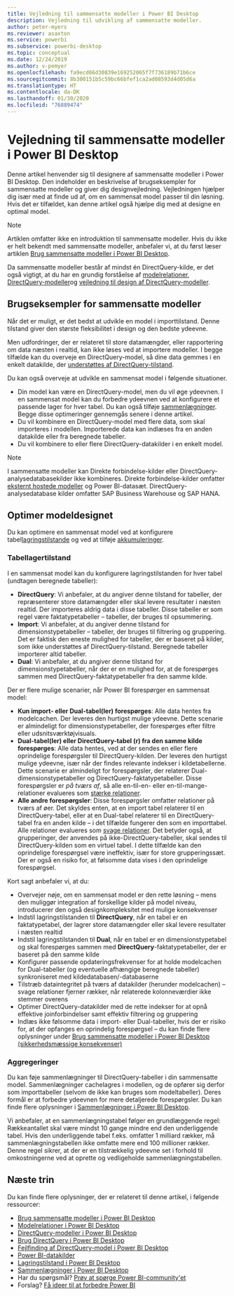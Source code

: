 ```yaml
---
title: Vejledning til sammensatte modeller i Power BI Desktop
description: Vejledning til udvikling af sammensatte modeller.
author: peter-myers
ms.reviewer: asaxton
ms.service: powerbi
ms.subservice: powerbi-desktop
ms.topic: conceptual
ms.date: 12/24/2019
ms.author: v-pemyer
ms.openlocfilehash: fa9ecd66d30839e169252065f7f736189b71b6ce
ms.sourcegitcommit: 8b300151b5c59bc66bfef1ca2ad08593d4d05d6a
ms.translationtype: HT
ms.contentlocale: da-DK
ms.lasthandoff: 01/30/2020
ms.locfileid: "76889474"
---
```

# <a name="composite-model-guidance-in-power-bi-desktop"></a>Vejledning til sammensatte modeller i Power BI Desktop

Denne artikel henvender sig til designere af sammensatte modeller i Power BI Desktop. Den indeholder en beskrivelse af brugseksempler for sammensatte modeller og giver dig designvejledning. Vejledningen hjælper dig især med at finde ud af, om en sammensat model passer til din løsning. Hvis det er tilfældet, kan denne artikel også hjælpe dig med at designe en optimal model.

> [!NOTE]
> Artiklen omfatter ikke en introduktion til sammensatte modeller. Hvis du ikke er helt bekendt med sammensatte modeller, anbefaler vi, at du først læser artiklen [Brug sammensatte modeller i Power BI Desktop](../desktop-composite-models.md).
>
> Da sammensatte modeller består af mindst én DirectQuery-kilde, er det også vigtigt, at du har en grundig forståelse af [modelrelationer](../desktop-relationships-understand.md), [DirectQuery-modeller](../desktop-directquery-about.md)og [vejledning til design af DirectQuery-modeller](directquery-model-guidance.md).

## <a name="composite-model-use-cases"></a>Brugseksempler for sammensatte modeller

Når det er muligt, er det bedst at udvikle en model i importtilstand. Denne tilstand giver den største fleksibilitet i design og den bedste ydeevne.

Men udfordringer, der er relateret til store datamængder, eller rapportering om data næsten i realtid, kan ikke løses ved at importere modeller. I begge tilfælde kan du overveje en DirectQuery-model, så dine data gemmes i en enkelt datakilde, der [understøttes af DirectQuery-tilstand](../power-bi-data-sources.md).

Du kan også overveje at udvikle en sammensat model i følgende situationer.

- Din model kan være en DirectQuery-model, men du vil øge ydeevnen. I en sammensat model kan du forbedre ydeevnen ved at konfigurere et passende lager for hver tabel. Du kan også tilføje [sammenlægninger](../desktop-aggregations.md). Begge disse optimeringer gennemgås senere i denne artikel.
- Du vil kombinere en DirectQuery-model med flere data, som skal importeres i modellen. Importerede data kan indlæses fra en anden datakilde eller fra beregnede tabeller.
- Du vil kombinere to eller flere DirectQuery-datakilder i en enkelt model.

> [!NOTE]
> I sammensatte modeller kan Direkte forbindelse-kilder eller DirectQuery-analysedatabasekilder ikke kombineres. Direkte forbindelse-kilder omfatter [eksternt hostede modeller](../service-datasets-understand.md#external-hosted-models) og Power BI-datasæt. DirectQuery-analysedatabase kilder omfatter SAP Business Warehouse og SAP HANA.

## <a name="optimize-model-design"></a>Optimer modeldesignet

Du kan optimere en sammensat model ved at konfigurere tabel[lagringstilstande](../desktop-storage-mode.md) og ved at tilføje [akkumuleringer](../desktop-aggregations.md).

### <a name="table-storage-mode"></a>Tabellagertilstand

I en sammensat model kan du konfigurere lagringstilstanden for hver tabel (undtagen beregnede tabeller):

- **DirectQuery**: Vi anbefaler, at du angiver denne tilstand for tabeller, der repræsenterer store datamængder eller skal levere resultater i næsten realtid. Der importeres aldrig data i disse tabeller. Disse tabeller er som regel være faktatypetabeller – tabeller, der bruges til opsummering.
- **Import**: Vi anbefaler, at du angiver denne tilstand for dimensionstypetabeller – tabeller, der bruges til filtrering og gruppering. Det er faktisk den eneste mulighed for tabeller, der er baseret på kilder, som ikke understøttes af DirectQuery-tilstand. Beregnede tabeller importerer altid tabeller.
- **Dual**: Vi anbefaler, at du angiver denne tilstand for dimensionstypetabeller, når der er en mulighed for, at de forespørges sammen med DirectQuery-faktatypetabeller fra den samme kilde.

Der er flere mulige scenarier, når Power BI forespørger en sammensat model:

- **Kun import- eller Dual-tabel(ler) forespørges**: Alle data hentes fra modelcachen. Der leveres den hurtigst mulige ydeevne. Dette scenarie er almindeligt for dimensionstypetabeller, der forespørges efter filtre eller udsnitsværktøjvisuals.
- **Dual-tabel(ler) eller DirectQuery-tabel (r) fra den samme kilde forespørges**: Alle data hentes, ved at der sendes en eller flere oprindelige forespørgsler til DirectQuery-kilden. Der leveres den hurtigst mulige ydeevne, især når der findes relevante indekser i kildetabellerne. Dette scenarie er almindeligt for forespørgsler, der relaterer Dual-dimensionstypetabeller og DirectQuery-faktatypetabeller. Disse forespørgsler er _på tværs af_, så alle en-til-en- eller en-til-mange-relationer evalueres som [stærke relationer](../desktop-relationships-understand.md#strong-relationships).
- **Alle andre forespørgsler**: Disse forespørgsler omfatter relationer på tværs af øer. Det skyldes enten, at en import tabel relaterer til en DirectQuery-tabel, eller at en Dual-tabel relaterer til en DirectQuery-tabel fra en anden kilde – i det tilfælde fungerer den som en importtabel. Alle relationer evalueres som [svage relationer](../desktop-relationships-understand.md#weak-relationships). Det betyder også, at grupperinger, der anvendes på ikke-DirectQuery-tabeller, skal sendes til DirectQuery-kilden som en virtuel tabel. I dette tilfælde kan den oprindelige forespørgsel være ineffektiv, især for store grupperingssæt. Der er også en risiko for, at følsomme data vises i den oprindelige forespørgsel.

Kort sagt anbefaler vi, at du:

- Overvejer nøje, om en sammensat model er den rette løsning – mens den muliggør integration af forskellige kilder på model niveau, introducerer den også designkompleksitet med mulige konsekvenser
- Indstil lagringstilstanden til **DirectQuery**, når en tabel er en faktatypetabel, der lagrer store datamængder eller skal levere resultater i næsten realtid
- Indstil lagringstilstanden til **Dual**, når en tabel er en dimensionstypetabel og skal forespørges sammen med **DirectQuery**-faktatypetabeller, der er baseret på den samme kilde
- Konfigurer passende opdateringsfrekvenser for at holde modelcachen for Dual-tabeller (og eventuelle afhængige beregnede tabeller) synkroniseret med kildedatabasen/-databaserne
- Tilstræb dataintegritet på tværs af datakilder (herunder modelcachen) – svage relationer fjerner rækker, når relaterede kolonneværdier ikke stemmer overens
- Optimer DirectQuery-datakilder med de rette indekser for at opnå effektive joinforbindelser samt effektiv filtrering og gruppering
- Indlæs ikke følsomme data i import- eller Dual-tabeller, hvis der er risiko for, at der opfanges en oprindelig forespørgsel – du kan finde flere oplysninger under [Brug sammensatte modeller i Power BI Desktop (sikkerhedsmæssige konsekvenser)](../desktop-composite-models.md#security-implications)

### <a name="aggregations"></a>Aggregeringer

Du kan føje sammenlægninger til DirectQuery-tabeller i din sammensatte model. Sammenlægninger cachelagres i modellen, og de opfører sig derfor som importtabeller (selvom de ikke kan bruges som modeltabeller). Deres formål er at forbedre ydeevnen for mere detaljerede forespørgsler. Du kan finde flere oplysninger i [Sammenlægninger i Power BI Desktop](../desktop-aggregations.md).

Vi anbefaler, at en sammenlægningstabel følger en grundlæggende regel: Rækkeantallet skal være mindst 10 gange mindre end den underliggende tabel. Hvis den underliggende tabel f.eks. omfatter 1 milliard rækker, må sammenlægningstabellen ikke omfatte mere end 100 millioner rækker. Denne regel sikrer, at der er en tilstrækkelig ydeevne set i forhold til omkostningerne ved at oprette og vedligeholde sammenlægningstabellen.

## <a name="next-steps"></a>Næste trin

Du kan finde flere oplysninger, der er relateret til denne artikel, i følgende ressourcer:

- [Brug sammensatte modeller i Power BI Desktop](../desktop-composite-models.md)
- [Modelrelationer i Power BI Desktop](../desktop-relationships-understand.md)
- [DirectQuery-modeller i Power BI Desktop](../desktop-directquery-about.md)
- [Brug DirectQuery i Power BI Desktop](../desktop-use-directquery.md)
- [Fejlfinding af DirectQuery-model i Power BI Desktop](../desktop-directquery-troubleshoot.md)
- [Power BI-datakilder](../power-bi-data-sources.md)
- [Lagringstilstand i Power BI Desktop](../desktop-storage-mode.md)
- [Sammenlægninger i Power BI Desktop](../desktop-aggregations.md)
- Har du spørgsmål? [Prøv at spørge Power BI-community'et](https://community.powerbi.com/)
- Forslag? [Få ideer til at forbedre Power BI](https://ideas.powerbi.com)
